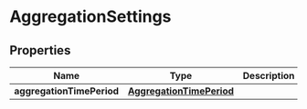 # AggregationSettings

## Properties
Name | Type | Description | Notes
------------ | ------------- | ------------- | -------------
**aggregationTimePeriod** | [**AggregationTimePeriod**](AggregationTimePeriod.md) |  | 
